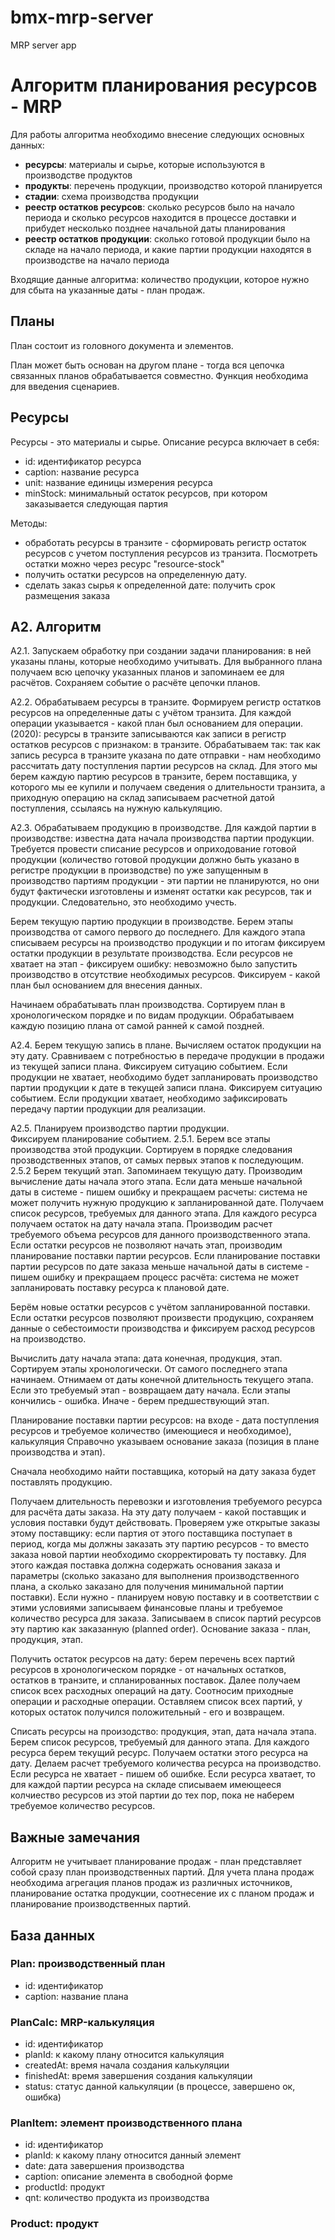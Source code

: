 # bmx-mrp-server
MRP server app

# Алгоритм планирования ресурсов - MRP

Для работы алгоритма необходимо внесение следующих основных данных:

* **ресурсы**: материалы и сырье, которые используются в производстве продуктов
* **продукты**: перечень продукции, производство которой планируется
* **стадии**: схема производства продукции
* **реестр остатков ресурсов**: сколько ресурсов было на начало периода и сколько ресурсов находится в процессе 
доставки и прибудет несколько позднее начальной даты планирования
* **реестр остатков продукции**: сколько готовой продукции было на складе на начало периода, и какие партии 
продукции находятся в производстве на начало периода

Входящие данные алгоритма: количество продукции, которое нужно для сбыта на указанные даты - план продаж.

## Планы

План состоит из головного документа и элементов. 

План может быть основан на другом плане - тогда вся цепочка связанных планов обрабатывается совместно. Функция необходима для введения сценариев. 

## Ресурсы
 
Ресурсы - это материалы и сырье. Описание ресурса включает в себя:

* id: идентификатор ресурса
* caption: название ресурса
* unit: название единицы измерения ресурса
* minStock: минимальный остаток ресурсов, при котором заказывается следующая партия

Методы:
* обработать ресурсы в транзите - сформировать регистр остаток ресурсов с учетом поступления 
ресурсов из транзита. Посмотреть остатки можно через ресурс "resource-stock"
* получить остатки ресурсов на определенную дату.
* сделать заказ сырья к определенной дате: получить срок размещения заказа


## А2. Алгоритм

А2.1. Запускаем обработку при создании задачи планирования: в ней указаны планы, которые необходимо учитывать. Для выбранного плана получаем всю цепочку указанных планов и запоминаем ее для расчётов. Сохраняем событие о расчёте цепочки планов. 

А2.2. Обрабатываем ресурсы в транзите. 
Формируем регистр остатков ресурсов на определенные даты с учётом транзита. 
Для каждой операции указывается - какой план был основанием для операции. 
(2020): ресурсы в транзите записываются как записи в регистр остатков ресурсов с признаком: 
в транзите. Обрабатываем так: так как запись ресурса в транзите указана по дате отправки - нам необходимо 
рассчитать дату поступления партии ресурсов на склад. Для этого мы берем каждую партию ресурсов 
в транзите, берем поставщика, у которого мы ее купили и получаем сведения о длительности транзита,
а приходную операцию на склад записываем расчетной датой поступления, ссылаясь на нужную калькуляцию. 

А2.3. Обрабатываем продукцию в производстве. Для каждой партии в производстве: известна дата начала производства партии 
продукции. Требуется провести списание ресурсов и оприходование готовой продукции (количество готовой продукции должно быть указано в регистре продукции в производстве) по уже запущенным в производство 
партиям продукции - эти партии не планируются, но они будут фактически изготовлены и изменят остатки как ресурсов, 
так и продукции. Следовательно, это необходимо учесть. 

Берем текущую партию продукции в производстве. Берем этапы производства от самого первого до последнего. 
Для каждого этапа списываем ресурсы на производство продукции и по итогам фиксируем остатки продукции в результате 
производства. Если ресурсов не хватает на этап - фиксируем ошибку: невозможно было запустить производство в отсутствие необходимых ресурсов. Фиксируем - какой план был основанием для внесения данных. 

Начинаем обрабатывать план производства. Сортируем план в хронологическом порядке и по видам продукции. Обрабатываем каждую позицию плана от самой ранней к самой поздней. 

А2.4. Берем текущую запись в плане. Вычисляем остаток продукции на эту дату. 
Сравниваем с потребностью в передаче продукции в продажи из текущей записи плана. Фиксируем ситуацию событием. 
Если продукции не хватает, необходимо будет запланировать производство партии 
продукции к дате в текущей записи плана. Фиксируем ситуацию событием.
Если продукции хватает, необходимо зафиксировать передачу партии продукции для реализации. 

А2.5. Планируем производство партии продукции.   
Фиксируем планирование событием. 
2.5.1. Берем все этапы производства этой продукции. Сортируем в порядке следования прозводственных этапов, от 
самых первых этапов к последующим. 
2.5.2 Берем текущий этап. Запоминаем текущую дату. Производим вычисление даты начала этого этапа. Если дата меньше начальной даты в системе - 
пишем ошибку и прекращаем расчеты: система не может получить нужную продукцию к запланированной дате. 
Получаем список ресурсов, требуемых для данного этапа. 
Для каждого ресурса получаем остаток на дату начала этапа. Производим расчет требуемого объема ресурсов 
для данного производственного этапа. Если остатки ресурсов не позволяют начать этап, производим планирование 
поставки партии ресурсов. Если планирование поставки партии ресурсов по дате заказа меньше начальной даты в системе -
пишем ошибку и прекращаем процесс расчёта: система не может запланировать поставку ресурса к плановой дате.

Берём новые остатки ресурсов с учётом запланированной поставки. Если остатки ресурсов позволяют произвести продукцию, 
сохраняем данные о себестоимости производства и фиксируем расход ресурсов на производство. 

Вычислить дату начала этапа: дата конечная, продукция, этап. Сортируем этапы хронологически. От самого 
последнего этапа начинаем. Отнимаем от даты конечной длительность текущего этапа. Если это требуемый этап -
возвращаем дату начала. Если этапы кончились - ошибка. Иначе - берем предшествующий этап.

Планирование поставки партии ресурсов: на входе - дата поступления ресурсов и требуемое количество (имеющиеся и необходимое), калькуляция
Справочно указываем основание заказа (позиция в плане производства и этап).

Сначала необходимо найти поставщика, который на дату заказа будет поставлять продукцию.


Получаем длительность перевозки и 
изготовления требуемого ресурса для расчёта даты заказа. На эту дату получаем - какой поставщик и условия поставки 
будут действовать. Проверяем уже открытые заказы этому поставщику: если партия от этого поставщика поступает в 
период, когда мы должны заказать эту партию ресурсов - то вместо заказа новой партии необходимо скорректировать ту 
поставку. Для этого каждая поставка должна содержать основания заказа и параметры (сколько заказано для выполнения 
производственного плана, а сколько заказано для получения минимальной партии поставки). Если нужно - планируем новую 
поставку и в соответствии с этими условиями записываем 
финансовые планы и требуемое количество ресурса для заказа. Записываем в список партий ресурсов эту партию
как заказанную (planned order). Основание заказа - план, продукция, этап. 

Получить остаток ресурсов на дату: берем перечень всех партий ресурсов в хронологическом 
порядке - от начальных остатков, остатков в транзите, и спланированных поставок. Далее получаем 
список всех расходных операций на дату. Соотносим приходные операции и расходные операции. Оставляем 
список всех партий, у которых остаток получился положительный - его и возвращем.                                                                                                                                                                                                                                                                                                                                                                                                                                                                                                                                                                           

Списать ресурсы на произодство: продукция, этап, дата начала этапа. Берем список ресурсов, требуемый
для данного этапа. Для каждого ресурса берем текущий ресурс. Получаем остатки этого ресурса на дату. 
Делаем расчет требуемого количества ресурса на производство. Если ресурса не хватает - пишем об ошибке.
Если ресурса хватает, то для каждой партии ресурса на складе списываем имеющееся колчиество ресурсов 
из этой партии до тех пор, пока не наберем требуемое количество ресурсов.
   
## Важные замечания

Алгоритм не учитывает планирование продаж - план представляет собой сразу план производственных партий. 
Для учета плана продаж необходима агрегация планов продаж из различных источников, планирование остатка 
продукции, соотнесение их с планом продаж и планирование производственных партий.
   
## База данных

### Plan: производственный план

* id: идентификатор
* caption: название плана

### PlanCalc: MRP-калькуляция

* id: идентификатор
* planId: к какому плану относится калькуляция
* createdAt: время начала создания калькуляции
* finishedAt: время завершения создания калькуляции
* status: статус данной калькуляции (в процессе, завершено ок, ошибка)

### PlanItem: элемент производственного плана

* id: идентификатор
* planId: к какому плану относится данный элемент
* date: дата завершения производства
* caption: описание элемента в свободной форме
* productId: продукт
* qnt: количество продукта из производства 

### Product: продукт
